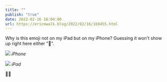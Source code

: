 ```yaml
---
title: ""
publish: "true"
date: 2022-02-16 16:04:00
url: https://ericmwalk.blog/2022/02/16/160455.html
---
```

Why is this emoji not on my iPad but on my iPhone? Guessing it won't show up right here either "🫣".

![](https://ericmwalk.blog/uploads/2022/d9500479c3.jpg)
*iPhone*

![](https://ericmwalk.blog/uploads/2022/315ce573ab.jpg)
*iPad*

🤷‍♂️